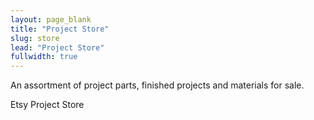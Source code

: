 ```yaml
---
layout: page_blank
title: "Project Store"
slug: store
lead: "Project Store"
fullwidth: true
---
```

<!-- Top Row and Product count -->
<div class="row">
  <div class="col-xs-12">
    <div class="box box-primary">
      <div class="box-body">
        <p class="lead">
          An assortment of project parts, finished projects and materials for sale.
        </p>
      </div>
    </div>
  </div>
</div>
<div class="box">
  <div class="box-header">Etsy Project Store</div>
  <div class="box-body">
      <script type='text/javascript' src='https://www.etsy.com/assets/js/etsy_mini_shop.js'></script><script type='text/javascript'>new Etsy.Mini(14882293,'gallery',5,3,0,'https://www.etsy.com');</script>
  </div>
</div>